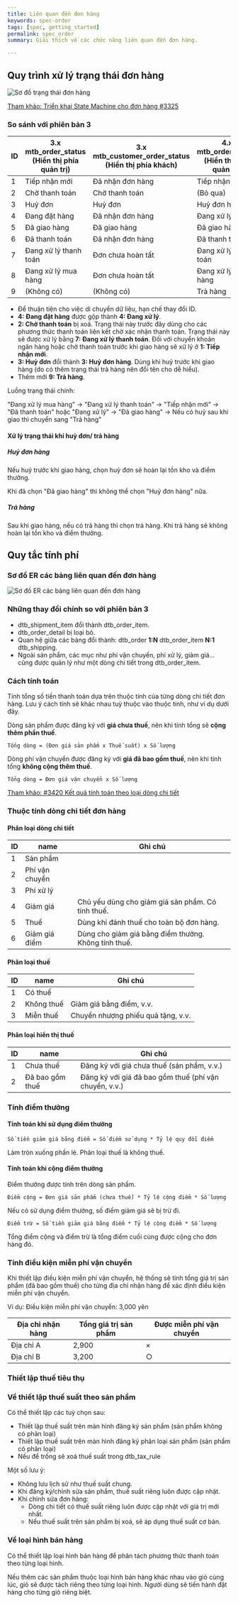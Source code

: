 ```yaml
---
title: Liên quan đến đơn hàng
keywords: spec-order
tags: [spec, getting_started]
permalink: spec_order
summary: Giải thích về các chức năng liên quan đến đơn hàng.

---
```


## Quy trình xử lý trạng thái đơn hàng

![Sơ đồ trạng thái đơn hàng](./images/spec/order-statemachine.png)

[Tham khảo: Triển khai State Machine cho đơn hàng #3325](https://github.com/EC-CUBE/ec-cube/pull/3325)

### So sánh với phiên bản 3

| ID | 3.x<br> mtb_order_status<br>(Hiển thị phía quản trị) | 3.x<br> mtb_customer_order_status<br>(Hiển thị phía khách) | 4.x<br> mtb_order_status<br>(Hiển thị phía quản trị) | 4.x<br>mtb_customer_order_status<br>(Hiển thị phía khách) |
|----|----------------------------------------------|-------------------------------------------------------|----------------------------------------------|------------------------------------------------------|
|  1 | Tiếp nhận mới                                 | Đã nhận đơn hàng                                     | Tiếp nhận mới                                 | Đã nhận đơn hàng                                    |
|  2 | Chờ thanh toán                               | Chờ thanh toán                                       | (Bỏ qua)                                     | (Bỏ qua)                                            |
|  3 | Huỷ đơn                                      | Huỷ đơn                                              | Huỷ đơn hàng                                 | Huỷ đơn hàng                                        |
|  4 | Đang đặt hàng                                | Đã nhận đơn hàng                                     | Đang xử lý                                    | Đã nhận đơn hàng                                   |
|  5 | Đã giao hàng                                 | Đã giao hàng                                         | Đã giao hàng                                 | Đã giao hàng                                        |
|  6 | Đã thanh toán                                | Đã nhận đơn hàng                                     | Đã thanh toán                                | Đã nhận đơn hàng                                   |
|  7 | Đang xử lý thanh toán                        | Đơn chưa hoàn tất                                    | Đang xử lý thanh toán                        | Đã nhận đơn hàng                                   |
|  8 | Đang xử lý mua hàng                          | Đơn chưa hoàn tất                                    | Đang xử lý mua hàng                          | Đơn chưa hoàn tất                                  |
|  9 | (Không có)                                   | (Không có)                                           | Trả hàng                                     | Trả hàng                                            |

- Để thuận tiện cho việc di chuyển dữ liệu, hạn chế thay đổi ID.
- **4: Đang đặt hàng** được gộp thành **4: Đang xử lý**.
- **2: Chờ thanh toán** bị xoá. Trạng thái này trước đây dùng cho các phương thức thanh toán liên kết chờ xác nhận thanh toán. Trạng thái này sẽ được xử lý bằng **7: Đang xử lý thanh toán**. Đối với chuyển khoản ngân hàng hoặc chờ thanh toán trước khi giao hàng sẽ xử lý ở **1: Tiếp nhận mới**.
- **3: Huỷ đơn** đổi thành **3: Huỷ đơn hàng**. Dùng khi huỷ trước khi giao hàng (do có thêm trạng thái trả hàng nên đổi tên cho dễ hiểu).
- Thêm mới **9: Trả hàng**.

Luồng trạng thái chính:

"Đang xử lý mua hàng" → "Đang xử lý thanh toán" → "Tiếp nhận mới" → "Đã thanh toán" hoặc "Đang xử lý" → "Đã giao hàng" → Nếu có huỷ sau khi giao thì chuyển sang "Trả hàng"

#### Xử lý trạng thái khi huỷ đơn/ trả hàng

##### Huỷ đơn hàng

Nếu huỷ trước khi giao hàng, chọn huỷ đơn sẽ hoàn lại tồn kho và điểm thưởng.

Khi đã chọn "Đã giao hàng" thì không thể chọn "Huỷ đơn hàng" nữa.

##### Trả hàng

Sau khi giao hàng, nếu có trả hàng thì chọn trả hàng. Khi trả hàng sẽ không hoàn lại tồn kho và điểm thưởng.

## Quy tắc tính phí

### Sơ đồ ER các bảng liên quan đến đơn hàng

![Sơ đồ ER các bảng liên quan đến đơn hàng](./images/spec/order-erdiagram.png)

### Những thay đổi chính so với phiên bản 3

- dtb_shipment_item đổi thành dtb_order_item.
- dtb_order_detail bị loại bỏ.
- Quan hệ giữa các bảng đổi thành: dtb_order **1:N** dtb_order_item **N:1** dtb_shipping.
- Ngoài sản phẩm, các mục như phí vận chuyển, phí xử lý, giảm giá... cũng được quản lý như một dòng chi tiết trong dtb_order_item.

### Cách tính toán

Tính tổng số tiền thanh toán dựa trên thuộc tính của từng dòng chi tiết đơn hàng.
Lưu ý cách tính sẽ khác nhau tuỳ thuộc vào thuộc tính, như ví dụ dưới đây.

Dòng sản phẩm được đăng ký với **giá chưa thuế**, nên khi tính tổng sẽ **cộng thêm phần thuế**.

```
Tổng dòng = (Đơn giá sản phẩm x Thuế suất) x Số lượng
```

Dòng phí vận chuyển được đăng ký với **giá đã bao gồm thuế**, nên khi tính tổng **không cộng thêm thuế**.

```
Tổng dòng = Đơn giá vận chuyển x Số lượng
```

[Tham khảo: #3420 Kết quả tính toán theo loại dòng chi tiết](https://github.com/EC-CUBE/ec-cube/pull/3420)

### Thuộc tính dòng chi tiết đơn hàng

#### Phân loại dòng chi tiết

| ID | name           | Ghi chú                                         |
|----|----------------|------------------------------------------------|
|  1 | Sản phẩm       |                                                |
|  2 | Phí vận chuyển |                                                |
|  3 | Phí xử lý      |                                                |
|  4 | Giảm giá       | Chủ yếu dùng cho giảm giá sản phẩm. Có tính thuế. |
|  5 | Thuế           | Dùng khi đánh thuế cho toàn bộ đơn hàng.       |
|  6 | Giảm giá điểm  | Dùng cho giảm giá bằng điểm thưởng. Không tính thuế. |

#### Phân loại thuế

| ID | name   | Ghi chú           |
|----|--------|-------------------|
|  1 | Có thuế |                   |
|  2 | Không thuế | Giảm giá bằng điểm, v.v. |
|  3 | Miễn thuế | Chuyển nhượng phiếu quà tặng, v.v. |

#### Phân loại hiển thị thuế

| ID | name | Ghi chú                               |
|----|------|--------------------------------------|
|  1 | Chưa thuế | Đăng ký với giá chưa thuế (sản phẩm, v.v.) |
|  2 | Đã bao gồm thuế | Đăng ký với giá đã bao gồm thuế (phí vận chuyển, v.v.) |

### Tính điểm thưởng

#### Tính toán khi sử dụng điểm thưởng

```
Số tiền giảm giá bằng điểm = Số điểm sử dụng * Tỷ lệ quy đổi điểm
```

Làm tròn xuống phần lẻ. Phân loại thuế là không thuế.

#### Tính toán khi cộng điểm thưởng

Điểm thưởng được tính trên dòng sản phẩm.

```
Điểm cộng = Đơn giá sản phẩm (chưa thuế) * Tỷ lệ cộng điểm * Số lượng
```

Nếu có sử dụng điểm thưởng, số điểm giảm giá sẽ bị trừ đi.

```
Điểm trừ = Số tiền giảm giá bằng điểm * Tỷ lệ cộng điểm * Số lượng
```

Tổng điểm cộng và điểm trừ là tổng điểm cuối cùng được cộng cho đơn hàng đó.

### Tính điều kiện miễn phí vận chuyển

Khi thiết lập điều kiện miễn phí vận chuyển, hệ thống sẽ tính tổng giá trị sản phẩm (đã bao gồm thuế) cho từng địa chỉ nhận hàng để xác định điều kiện miễn phí vận chuyển.

Ví dụ: Điều kiện miễn phí vận chuyển: 3,000 yên

| Địa chỉ nhận hàng | Tổng giá trị sản phẩm | Được miễn phí vận chuyển |
|-------------------|----------------------|-------------------------|
| Địa chỉ A         | 2,900                | ×                       |
| Địa chỉ B         | 3,200                | ○                       |

### Thiết lập thuế tiêu thụ

### Về thiết lập thuế suất theo sản phẩm

Có thể thiết lập các tuỳ chọn sau:

- Thiết lập thuế suất trên màn hình đăng ký sản phẩm (sản phẩm không có phân loại)
- Thiết lập thuế suất trên màn hình đăng ký phân loại sản phẩm (sản phẩm có phân loại)
- Nếu để trống sẽ xoá thuế suất trong dtb_tax_rule

Một số lưu ý:

- Không lưu lịch sử như thuế suất chung.
- Khi đăng ký/chỉnh sửa sản phẩm, thuế suất riêng luôn được cập nhật.
- Khi chỉnh sửa đơn hàng:
   - Dòng chi tiết có thuế suất riêng luôn được cập nhật với giá trị mới nhất.
   - Nếu thuế suất trên sản phẩm bị xoá, sẽ áp dụng thuế suất cơ bản.

### Về loại hình bán hàng

Có thể thiết lập loại hình bán hàng để phân tách phương thức thanh toán theo từng loại hình.

Nếu thêm các sản phẩm thuộc loại hình bán hàng khác nhau vào giỏ cùng lúc, giỏ sẽ được tách riêng theo từng loại hình. Người dùng sẽ tiến hành đặt hàng cho từng giỏ riêng biệt.

